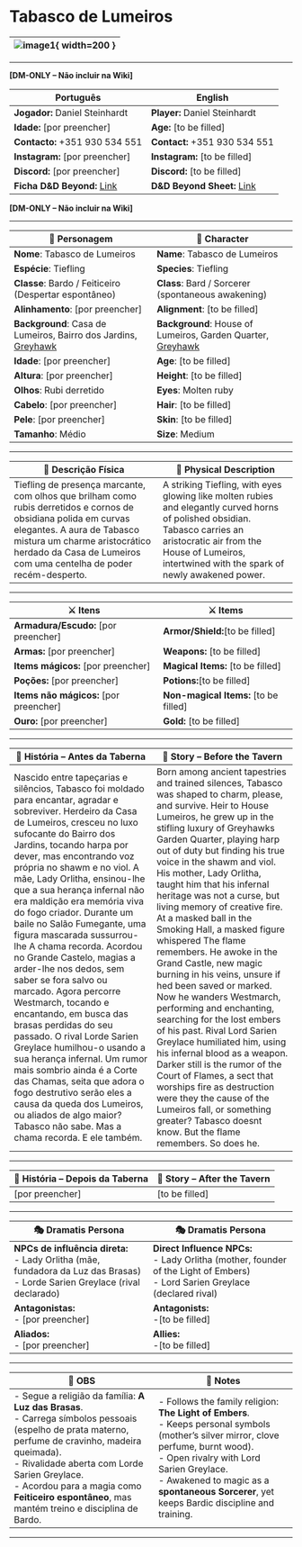 # Tabasco de Lumeiros


| ![image1](assets/pc/pc_blank.png){ width=200 } |
| ---------------------------------------------- |

---

**[DM-ONLY – Não incluir na Wiki]**  

| Português                                                                    | English                                                |
| --------------------------------------------------------- | ---------------------------------------- |
| **Jogador:** Daniel Steinhardt                                      | **Player:** Daniel Steinhardt                      |
| **Idade:** [por preencher]                                          | **Age:**   [to be filled]                        |
| **Contacto:** +351 930 534 551                                    | **Contact:**  +351 930 534 551                  |
| **Instagram:** [por preencher]                                   | **Instagram:**  [to be filled]               |
| **Discord:** [por preencher]                                       | **Discord:**  [to be filled]                   |
| **Ficha D&D Beyond:** [Link](https://www.dndbeyond.com/characters/144261392)                     | **D&D Beyond Sheet:**  [Link](https://www.dndbeyond.com/characters/144261392) |

**[DM-ONLY – Não incluir na Wiki]**  

---

| **🧙 Personagem**                | **🧙 Character**               |
| -------------------------------- | ------------------------------ |
| **Nome**: Tabasco de Lumeiros        | **Name**:  Tabasco de Lumeiros      |
| **Espécie**:  Tiefling    | **Species**:  Tiefling   |
| **Classe**:  Bardo / Feiticeiro (Despertar espontâneo) | **Class**:  Bard / Sorcerer (spontaneous awakening)     |
| **Alinhamento**: [por preencher] | **Alignment**: [to be filled]  |
| **Background**: Casa de Lumeiros, Bairro dos Jardins, [Greyhawk](cidade_de_greyhawk.md)  | **Background**: House of Lumeiros, Garden Quarter, [Greyhawk](cidade_de_greyhawk.md) |
| **Idade**: [por preencher]       | **Age**: [to be filled]        |
| **Altura**: [por preencher]      | **Height**: [to be filled]     |
| **Olhos**: Rubi derretido       | **Eyes**: Molten ruby        |
| **Cabelo**: [por preencher]       | **Hair**: [to be filled]       |
| **Pele**: [por preencher]       | **Skin**: [to be filled]       |
| **Tamanho**:  Médio    | **Size**:  Medium      |

---

| **📜 Descrição Física** | **📜 Physical Description** |
| ----------------------- | --------------------------- |
| Tiefling de presença marcante, com olhos que brilham como rubis derretidos e cornos de obsidiana polida em curvas elegantes. A aura de Tabasco mistura um charme aristocrático herdado da Casa de Lumeiros com uma centelha de poder recém-desperto. | A striking Tiefling, with eyes glowing like molten rubies and elegantly curved horns of polished obsidian. Tabasco carries an aristocratic air from the House of Lumeiros, intertwined with the spark of newly awakened power. |

---

| **⚔️ Itens**             | **⚔️ Items**                         |
| ---------------------- | ------------------------------ |
| **Armadura/Escudo:** [por preencher] | **Armor/Shield:**[to be filled]  |
| **Armas:** [por preencher] | **Weapons:** [to be filled] |
| **Items mágicos:** [por preencher] | **Magical Items:** [to be filled] |
| **Poções:** [por preencher] |**Potions:**[to be filled] |
| **Items não mágicos:** [por preencher]  | **Non-magical Items:** [to be filled] |
| **Ouro:** [por preencher] | **Gold:** [to be filled] |

---

| **📖 História – Antes da Taberna**                                                                                                                                                                                                                                                                                                                                                                                                                                                                                                                                                                                                                                                                                                                                                                                                                                                                                                              | **📖 Story – Before the Tavern**                                                                                                                                                                                                                                                                                                                                                                                                                                                                                                                                                                                                                                                                                                                                                                                                                                                                                                                                                           |
| ----------------------------------------------------------------------------------------------------------------------------------------------------------------------------------------------------------------------------------------------------------------------------------------------------------------------------------------------------------------------------------------------------------------------------------------------------------------------------------------------------------------------------------------------------------------------------------------------------------------------------------------------------------------------------------------------------------------------------------------------------------------------------------------------------------------------------------------------------------------------------------------------------------------------------------------------- | ------------------------------------------------------------------------------------------------------------------------------------------------------------------------------------------------------------------------------------------------------------------------------------------------------------------------------------------------------------------------------------------------------------------------------------------------------------------------------------------------------------------------------------------------------------------------------------------------------------------------------------------------------------------------------------------------------------------------------------------------------------------------------------------------------------------------------------------------------------------------------------------------------------------------------------------------------------------------------------------ |
| Nascido entre tapeçarias e silêncios, Tabasco foi moldado para encantar, agradar e sobreviver. Herdeiro da Casa de Lumeiros, cresceu no luxo sufocante do Bairro dos Jardins, tocando harpa por dever, mas encontrando voz própria no shawm e no viol. A mãe, Lady Orlitha, ensinou-lhe que a sua herança infernal não era maldição  era memória viva do fogo criador. Durante um baile no Salão Fumegante, uma figura mascarada sussurrou-lhe A chama recorda. Acordou no Grande Castelo, magias a arder-lhe nos dedos, sem saber se fora salvo ou marcado. Agora percorre Westmarch, tocando e encantando, em busca das brasas perdidas do seu passado. O rival Lorde Sarien Greylace humilhou-o usando a sua herança infernal. Um rumor mais sombrio ainda é a Corte das Chamas, seita que adora o fogo destrutivo  serão eles a causa da queda dos Lumeiros, ou aliados de algo maior? Tabasco não sabe. Mas a chama recorda. E ele também. | Born among ancient tapestries and trained silences, Tabasco was shaped to charm, please, and survive. Heir to House Lumeiros, he grew up in the stifling luxury of Greyhawks Garden Quarter, playing harp out of duty but finding his true voice in the shawm and viol. His mother, Lady Orlitha, taught him that his infernal heritage was not a curse, but living memory of creative fire. At a masked ball in the Smoking Hall, a masked figure whispered The flame remembers. He awoke in the Grand Castle, new magic burning in his veins, unsure if hed been saved or marked. Now he wanders Westmarch, performing and enchanting, searching for the lost embers of his past. Rival Lord Sarien Greylace humiliated him, using his infernal blood as a weapon. Darker still is the rumor of the Court of Flames, a sect that worships fire as destruction  were they the cause of the Lumeiros fall, or something greater? Tabasco doesnt know. But the flame remembers. So does he. |

---

| **📖 História – Depois da Taberna** | **📖 Story – After the Tavern** |
| ----------------------------------- | -------------------------------- |
| [por preencher]                     | [to be filled]                 |

---

| **🎭 Dramatis Persona** | **🎭 Dramatis Persona**     |
| ---------------------------------------------------------- | ---------------------------------------------------- |
| **NPCs de influência direta:**  <br>- Lady Orlitha (mãe, fundadora da Luz das Brasas)<br>- Lorde Sarien Greylace (rival declarado) | **Direct Influence NPCs:**  <br>- Lady Orlitha (mother, founder of the Light of Embers)<br>- Lord Sarien Greylace (declared rival)   |
| **Antagonistas:**  <br>- [por preencher]<br> | **Antagonists:**  <br>-[to be filled]   |
| **Aliados:**  <br>- [por preencher] | **Allies:**  <br>-[to be filled]   |

---

| **🔮 OBS** | **🔮 Notes** |
| ---------- | ------------ |
| - Segue a religião da família: **A Luz das Brasas**.<br>- Carrega símbolos pessoais (espelho de prata materno, perfume de cravinho, madeira queimada).<br>- Rivalidade aberta com Lorde Sarien Greylace.<br>- Acordou para a magia como **Feiticeiro espontâneo**, mas mantém treino e disciplina de Bardo.   | - Follows the family religion: **The Light of Embers**.<br>- Keeps personal symbols (mother’s silver mirror, clove perfume, burnt wood).<br>- Open rivalry with Lord Sarien Greylace.<br>- Awakened to magic as a **spontaneous Sorcerer**, yet keeps Bardic discipline and training.     |

---

